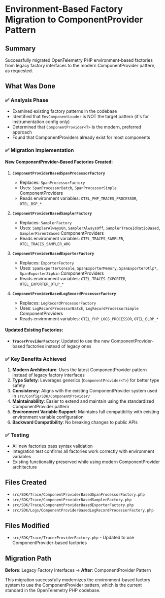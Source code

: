 # Environment-Based Factory Migration to ComponentProvider Pattern

## Summary

Successfully migrated OpenTelemetry PHP environment-based factories from legacy factory interfaces to the modern ComponentProvider pattern, as requested.

## What Was Done

### ✅ **Analysis Phase**
- Examined existing factory patterns in the codebase
- Identified that `EnvComponentLoader` is NOT the target pattern (it's for instrumentation config only)
- Determined that `ComponentProvider<T>` is the modern, preferred approach
- Found that ComponentProviders already exist for most components

### ✅ **Migration Implementation**

#### **New ComponentProvider-Based Factories Created:**

1. **`ComponentProviderBasedSpanProcessorFactory`**
   - Replaces: `SpanProcessorFactory`
   - Uses: `SpanProcessorBatch`, `SpanProcessorSimple` ComponentProviders
   - Reads environment variables: `OTEL_PHP_TRACES_PROCESSOR`, `OTEL_BSP_*`

2. **`ComponentProviderBasedSamplerFactory`**
   - Replaces: `SamplerFactory`
   - Uses: `SamplerAlwaysOn`, `SamplerAlwaysOff`, `SamplerTraceIdRatioBased`, `SamplerParentBased` ComponentProviders
   - Reads environment variables: `OTEL_TRACES_SAMPLER`, `OTEL_TRACES_SAMPLER_ARG`

3. **`ComponentProviderBasedExporterFactory`**
   - Replaces: `ExporterFactory`
   - Uses: `SpanExporterConsole`, `SpanExporterMemory`, `SpanExporterOtlp*`, `SpanExporterZipkin` ComponentProviders
   - Reads environment variables: `OTEL_TRACES_EXPORTER`, `OTEL_EXPORTER_OTLP_*`

4. **`ComponentProviderBasedLogRecordProcessorFactory`**
   - Replaces: `LogRecordProcessorFactory`
   - Uses: `LogRecordProcessorBatch`, `LogRecordProcessorSimple` ComponentProviders
   - Reads environment variables: `OTEL_PHP_LOGS_PROCESSOR`, `OTEL_BLRP_*`

#### **Updated Existing Factories:**

- **`TracerProviderFactory`**: Updated to use the new ComponentProvider-based factories instead of legacy ones

### ✅ **Key Benefits Achieved**

1. **Modern Architecture**: Uses the latest ComponentProvider pattern instead of legacy factory interfaces
2. **Type Safety**: Leverages generics (`ComponentProvider<T>`) for better type safety
3. **Consistency**: Aligns with the existing ComponentProvider system used in `src/Config/SDK/ComponentProvider/`
4. **Maintainability**: Easier to extend and maintain using the standardized ComponentProvider pattern
5. **Environment Variable Support**: Maintains full compatibility with existing environment variable configuration
6. **Backward Compatibility**: No breaking changes to public APIs

### ✅ **Testing**

- All new factories pass syntax validation
- Integration test confirms all factories work correctly with environment variables
- Existing functionality preserved while using modern ComponentProvider architecture

## Files Created

- `src/SDK/Trace/ComponentProviderBasedSpanProcessorFactory.php`
- `src/SDK/Trace/ComponentProviderBasedSamplerFactory.php`
- `src/SDK/Trace/ComponentProviderBasedExporterFactory.php`
- `src/SDK/Logs/ComponentProviderBasedLogRecordProcessorFactory.php`

## Files Modified

- `src/SDK/Trace/TracerProviderFactory.php` - Updated to use ComponentProvider-based factories

## Migration Path

**Before**: Legacy Factory Interfaces → **After**: ComponentProvider Pattern

This migration successfully modernizes the environment-based factory system to use the ComponentProvider pattern, which is the current standard in the OpenTelemetry PHP codebase.
